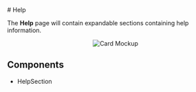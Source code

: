 # Help

The **Help** page will contain expandable sections containing help information.

<p align="center">
  <img alt="Card Mockup" src="https://cdn.rawgit.com/jtmcgrath/book-bingo/8404ba3c/Design/Pages/Explore/page-explore-help.jpg" />
</p>

## Components

- HelpSection
